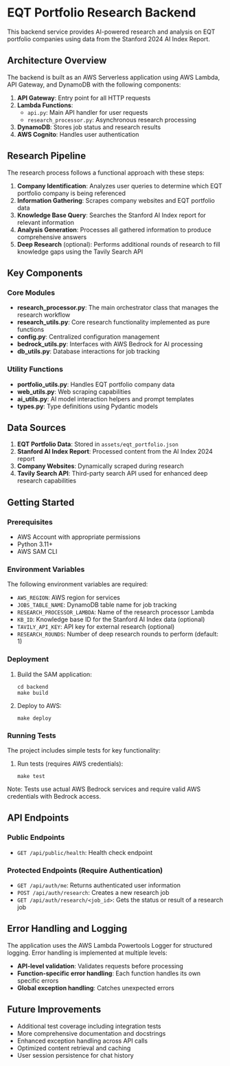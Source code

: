 # EQT Portfolio Research Backend

This backend service provides AI-powered research and analysis on EQT portfolio companies using data from the Stanford 2024 AI Index Report.

## Architecture Overview

The backend is built as an AWS Serverless application using AWS Lambda, API Gateway, and DynamoDB with the following components:

1. **API Gateway**: Entry point for all HTTP requests
2. **Lambda Functions**: 
   - `api.py`: Main API handler for user requests
   - `research_processor.py`: Asynchronous research processing
3. **DynamoDB**: Stores job status and research results
4. **AWS Cognito**: Handles user authentication

## Research Pipeline

The research process follows a functional approach with these steps:

1. **Company Identification**: Analyzes user queries to determine which EQT portfolio company is being referenced
2. **Information Gathering**: Scrapes company websites and EQT portfolio data
3. **Knowledge Base Query**: Searches the Stanford AI Index report for relevant information
4. **Analysis Generation**: Processes all gathered information to produce comprehensive answers
5. **Deep Research** (optional): Performs additional rounds of research to fill knowledge gaps using the Tavily Search API

## Key Components

### Core Modules

- **research_processor.py**: The main orchestrator class that manages the research workflow
- **research_utils.py**: Core research functionality implemented as pure functions
- **config.py**: Centralized configuration management
- **bedrock_utils.py**: Interfaces with AWS Bedrock for AI processing
- **db_utils.py**: Database interactions for job tracking

### Utility Functions

- **portfolio_utils.py**: Handles EQT portfolio company data
- **web_utils.py**: Web scraping capabilities
- **ai_utils.py**: AI model interaction helpers and prompt templates
- **types.py**: Type definitions using Pydantic models

## Data Sources

1. **EQT Portfolio Data**: Stored in `assets/eqt_portfolio.json`
2. **Stanford AI Index Report**: Processed content from the AI Index 2024 report
3. **Company Websites**: Dynamically scraped during research
4. **Tavily Search API**: Third-party search API used for enhanced deep research capabilities

## Getting Started

### Prerequisites

- AWS Account with appropriate permissions
- Python 3.11+
- AWS SAM CLI

### Environment Variables

The following environment variables are required:

- `AWS_REGION`: AWS region for services
- `JOBS_TABLE_NAME`: DynamoDB table name for job tracking
- `RESEARCH_PROCESSOR_LAMBDA`: Name of the research processor Lambda
- `KB_ID`: Knowledge base ID for the Stanford AI Index data (optional)
- `TAVILY_API_KEY`: API key for external research (optional)
- `RESEARCH_ROUNDS`: Number of deep research rounds to perform (default: 1)

### Deployment

1. Build the SAM application:
   ```
   cd backend
   make build
   ```

2. Deploy to AWS:
   ```
   make deploy
   ```

### Running Tests

The project includes simple tests for key functionality:

1. Run tests (requires AWS credentials):
   ```
   make test
   ```

Note: Tests use actual AWS Bedrock services and require valid AWS credentials with Bedrock access.

## API Endpoints

### Public Endpoints

- `GET /api/public/health`: Health check endpoint

### Protected Endpoints (Require Authentication)

- `GET /api/auth/me`: Returns authenticated user information
- `POST /api/auth/research`: Creates a new research job
- `GET /api/auth/research/<job_id>`: Gets the status or result of a research job

## Error Handling and Logging

The application uses the AWS Lambda Powertools Logger for structured logging. Error handling is implemented at multiple levels:

- **API-level validation**: Validates requests before processing
- **Function-specific error handling**: Each function handles its own specific errors
- **Global exception handling**: Catches unexpected errors

## Future Improvements

- Additional test coverage including integration tests
- More comprehensive documentation and docstrings
- Enhanced exception handling across API calls
- Optimized content retrieval and caching
- User session persistence for chat history